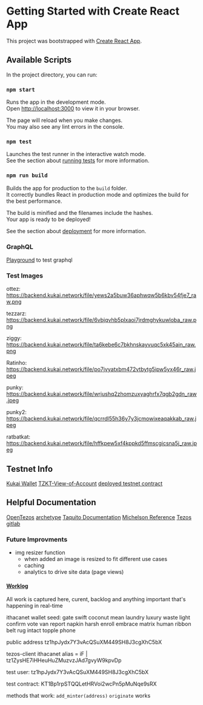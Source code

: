# Getting Started with Create React App

This project was bootstrapped with [Create React App](https://github.com/facebook/create-react-app).

## Available Scripts

In the project directory, you can run:

### `npm start`

Runs the app in the development mode.\
Open [http://localhost:3000](http://localhost:3000) to view it in your browser.

The page will reload when you make changes.\
You may also see any lint errors in the console.

### `npm test`

Launches the test runner in the interactive watch mode.\
See the section about [running tests](https://facebook.github.io/create-react-app/docs/running-tests) for more information.

### `npm run build`

Builds the app for production to the `build` folder.\
It correctly bundles React in production mode and optimizes the build for the best performance.

The build is minified and the filenames include the hashes.\
Your app is ready to be deployed!

See the section about [deployment](https://facebook.github.io/create-react-app/docs/deployment) for more information.

### GraphQL

[Playground](https://studio.apollographql.com/sandbox/explorer) to test graphql

### Test Images

ottez: https://backend.kukai.network/file/yews2a5buw36aphwqw5b6kbv54fje7_raw.png

tezzarz: https://backend.kukai.network/file/6vbjqvhb5plxaoi7jrdmghykuwloba_raw.png

ziggy: https://backend.kukai.network/file/ta6kebe6c7bkhnskayvuqc5xk45ain_raw.png

Ratinho: https://backend.kukai.network/file/po7jvyatxbm472vtbytg5ipw5yx46r_raw.jpeg

punky: https://backend.kukai.network/file/wrjushq2zhomzuxyaghrfx7qgb2gdn_raw.jpeg

punky2: https://backend.kukai.network/file/qcrrdl55h36y7y3jcmowixeaqakkab_raw.jpeg

ratbatkat: https://backend.kukai.network/file/hffkpew5xf4kppkd5ffmscgicsna5j_raw.jpeg

## Testnet Info

[Kukai Wallet](https://hangzhounet.kukai.app/account/tz1PoPDTmv1hESn5JxwLRCL8r4ye3LV21p1a)
[TZKT-View-of-Account](https://hangzhounet.tzkt.io/KT1Roq4yG6AtjgDiKa5ARs9FHjwWzavQyfei/storage/228456)
[deployed testnet contract](https://tzkt.io/KT1FA9UaQLccspooEDMFDxaD3Uo53yyZEEtd/entrypoints)

## Helpful Documentation

[OpenTezos](https://opentezos.com/)
[archetype](https://docs.archetype-lang.org/contract-library/tokens/fa-1.2/formal-properties)
[Taquito Documentation](https://tezostaquito.io/docs/quick_start)
[Michelson Reference](https://liquidity-lang.org/doc/reference/michelson.html?highlight=if_left)
[Tezos gitlab](https://tezos.gitlab.io/api/errors.html)

### Future Improvments

- img resizer function
  - when added an image is resized to fit different use cases
  - caching
  - analytics to drive site data (page views)

#### [Worklog](worklog.md)

All work is captured here, curent, backlog and anything important that's happening in real-time

ithacanet wallet seed:
gate swift coconut mean laundry luxury waste light confirm vote van report napkin harsh enroll embrace matrix human ribbon belt rug intact topple phone

public address
tz1hpJydx7Y3vAcQSuXM449SH8J3cgXhC5bX

tezos-client
ithacanet alias = iF | tz1ZysHE7iHHeuHuZMuzvzJAd7gvyW9kpvDp

test user: tz1hpJydx7Y3vAcQSuXM449SH8J3cgXhC5bX

test contract:
KT1Bp1rpSTQQLetHRVoi2wcPn5pMuNqe9sRX

methods that work:
`add_minter(address)`
`originate` works
